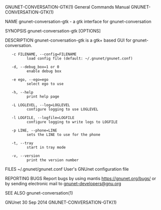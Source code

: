 GNUNET-CONVERSATION-GTK(1)             General Commands Manual             GNUNET-CONVERSATION-GTK(1)

NAME
       gnunet-conversation-gtk - a gtk interface for gnunet-conversation

SYNOPSIS
       gnunet-conversation-gtk [OPTIONS]

DESCRIPTION
       gnunet-conversation-gtk is a gtk+ based GUI for gnunet-conversation.

       -c FILENAME, --config=FILENAME
              load config file (default: ~/.gnunet/gnunet.conf)

       -d, --debug_box=1 or 0
              enable debug box

       -e ego, --ego=ego
              select ego to use

       -h, --help
              print help page

       -L LOGLEVEL, --log=LOGLEVEL
              configure logging to use LOGLEVEL

       -l LOGFILE, --logfile=LOGFILE
              configure logging to write logs to LOGFILE

       -p LINE, --phone=LINE
              sets the LINE to use for the phone

       -t, --tray
              start in tray mode

       -v, --version
              print the version number

FILES
       ~/.gnunet/gnunet.conf
              User's GNUnet configuration file

REPORTING BUGS
       Report  bugs  by  using  mantis  <https://gnunet.org/bugs/>  or  by sending electronic mail to
       <gnunet-developers@gnu.org>

SEE ALSO
       gnunet-conversation(1)

GNUnet                                       30 Sep 2014                   GNUNET-CONVERSATION-GTK(1)
